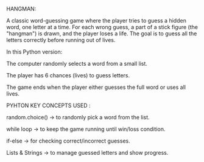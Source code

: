 HANGMAN:

A classic word-guessing game where the player tries to guess a hidden word, one letter at a time.
For each wrong guess, a part of a stick figure (the "hangman") is drawn, and the player loses a life.
The goal is to guess all the letters correctly before running out of lives.

In this Python version:

The computer randomly selects a word from a small list.

The player has 6 chances (lives) to guess letters.

The game ends when the player either guesses the full word or uses all lives.

PYHTON KEY CONCEPTS USED : 

random.choice() → to randomly pick a word from the list.

while loop → to keep the game running until win/loss condition.

if-else → for checking correct/incorrect guesses.

Lists & Strings → to manage guessed letters and show progress.
